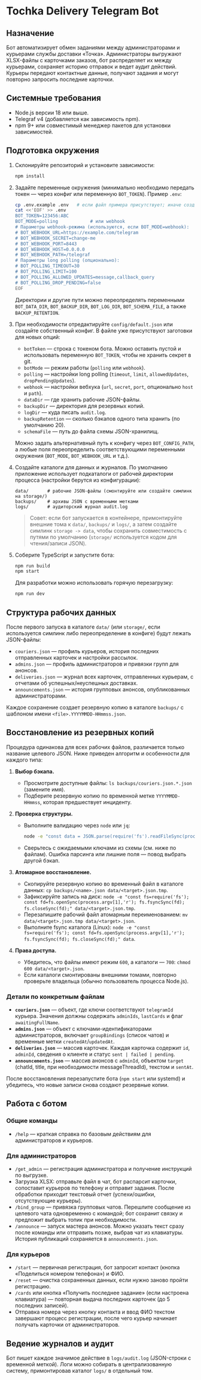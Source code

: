 # Tochka Delivery Telegram Bot

## Назначение
Бот автоматизирует обмен заданиями между администраторами и курьерами службы доставки «Точка». Администраторы выгружают XLSX-файлы с карточками заказов, бот распределяет их между курьерами, сохраняет историю отправок и ведет аудит действий. Курьеры передают контактные данные, получают задания и могут повторно запросить последние карточки.

## Системные требования
- Node.js версии 18 или выше.
- Telegraf v4 (добавляется как зависимость npm).
- npm 9+ или совместимый менеджер пакетов для установки зависимостей.

## Подготовка окружения
1. Склонируйте репозиторий и установите зависимости:
   ```bash
   npm install
   ```
2. Задайте переменные окружения (минимально необходимо передать токен — через конфиг или переменную `BOT_TOKEN`). Пример `.env`:
   ```bash
   cp .env.example .env   # если файл примера присутствует; иначе создайте вручную
   cat <<'EOF' >> .env
   BOT_TOKEN=123456:ABC
   BOT_MODE=polling            # или webhook
   # Параметры webhook-режима (используются, если BOT_MODE=webhook):
   # BOT_WEBHOOK_URL=https://example.com/telegram
   # BOT_WEBHOOK_SECRET=change-me
   # BOT_WEBHOOK_PORT=8443
   # BOT_WEBHOOK_HOST=0.0.0.0
   # BOT_WEBHOOK_PATH=/telegraf
   # Параметры long polling (опционально):
   # BOT_POLLING_TIMEOUT=30
   # BOT_POLLING_LIMIT=100
   # BOT_POLLING_ALLOWED_UPDATES=message,callback_query
   # BOT_POLLING_DROP_PENDING=false
   EOF
   ```
   Директории и другие пути можно переопределять переменными `BOT_DATA_DIR`, `BOT_BACKUP_DIR`, `BOT_LOG_DIR`, `BOT_SCHEMA_FILE`, а также `BACKUP_RETENTION`.
3. При необходимости отредактируйте `config/default.json` или создайте собственный конфиг. В файле уже присутствуют заготовки для новых опций:
   - `botToken` — строка с токеном бота. Можно оставить пустой и использовать переменную `BOT_TOKEN`, чтобы не хранить секрет в git.
   - `botMode` — режим работы (`polling` или `webhook`).
   - `polling` — настройки long polling (`timeout`, `limit`, `allowedUpdates`, `dropPendingUpdates`).
   - `webhook` — настройки вебхука (`url`, `secret`, `port`, опционально `host` и `path`).
   - `dataDir` — где хранить рабочие JSON-файлы.
   - `backupDir` — директория для резервных копий.
   - `logDir` — куда писать `audit.log`.
   - `backupRetention` — сколько бэкапов одного типа хранить (по умолчанию 20).
   - `schemaFile` — путь до файла схемы JSON-хранилищ.

   Можно задать альтернативный путь к конфигу через `BOT_CONFIG_PATH`, а любые поля переопределить соответствующими переменными окружения (`BOT_MODE`, `BOT_WEBHOOK_URL` и т.д.).

4. Создайте каталоги для данных и журналов. По умолчанию приложение использует подкаталоги от рабочей директории процесса
   (настройки берутся из конфигурации):
   ```text
   data/       # рабочие JSON-файлы (смонтируйте или создайте симлинк на storage/)
   backups/    # архивы JSON с временными метками
   logs/       # аудиторский журнал audit.log
   ```
   > Совет: если бот запускается в контейнере, примонтируйте внешние тома к `data/`, `backups/` и `logs/`, а затем создайте симлинк `storage -> data`, чтобы сохранить совместимость с путями по умолчанию (`storage/` используется кодом для чтения/записи JSON).
5. Соберите TypeScript и запустите бота:
   ```bash
   npm run build
   npm start
   ```
   Для разработки можно использовать горячую перезагрузку:
   ```bash
   npm run dev
   ```

## Структура рабочих данных
После первого запуска в каталоге `data/` (или `storage/`, если используется симлинк либо переопределение в конфиге) будут лежать JSON-файлы:
- `couriers.json` — профиль курьеров, история последних отправленных карточек и настройки рассылок.
- `admins.json` — профиль администраторов и привязки групп для анонсов.
- `deliveries.json` — журнал всех карточек, отправленных курьерам, с отчетами об успешных/неуспешных доставках.
- `announcements.json` — история групповых анонсов, опубликованных администраторами.

Каждое сохранение создает резервную копию в каталоге `backups/` с шаблоном имени `<file>.YYYYMMDD-HHmmss.json`.

## Восстановление из резервных копий
Процедура одинакова для всех рабочих файлов, различается только название целевого JSON. Ниже приведен алгоритм и особенности для каждого типа:

1. **Выбор бэкапа.**
   - Просмотрите доступные файлы: `ls backups/couriers.json.*.json` (замените имя).
   - Подберите резервную копию по временной метке `YYYYMMDD-HHmmss`, которая предшествует инциденту.

2. **Проверка структуры.**
   - Выполните валидацию через `node` или `jq`:
     ```bash
     node -e "const data = JSON.parse(require('fs').readFileSync(process.argv[1], 'utf8')); console.log(Array.isArray(data) ? 'array' : typeof data);" backups/<name>.json
     ```
   - Сверьтесь с ожидаемыми ключами из схемы (см. ниже по файлам). Ошибка парсинга или лишние поля — повод выбрать другой бэкап.

3. **Атомарное восстановление.**
   - Скопируйте резервную копию во временный файл в каталоге данных: `cp backups/<name>.json data/<target>.json.tmp`.
   - Зафиксируйте запись на диск: `node -e "const fs=require('fs'); const fd=fs.openSync(process.argv[1],'r'); fs.fsyncSync(fd); fs.closeSync(fd);" data/<target>.json.tmp`.
   - Перезапишите рабочий файл атомарным переименованием: `mv data/<target>.json.tmp data/<target>.json`.
   - Выполните fsync каталога (Linux): `node -e "const fs=require('fs'); const fd=fs.openSync(process.argv[1],'r'); fs.fsyncSync(fd); fs.closeSync(fd);" data`.

4. **Права доступа.**
   - Убедитесь, что файлы имеют режим `600`, а каталоги — `700`: `chmod 600 data/<target>.json`.
   - Если каталоги смонтированы внешними томами, повторно проверьте владельца (обычно пользователь процесса Node.js).

### Детали по конкретным файлам
- **`couriers.json`** — объект, где ключи соответствуют `telegramId` курьера. Значения должны содержать `adminIds`, `lastCards` и флаг `awaitingFullName`.
- **`admins.json`** — объект с ключами-идентификаторами администраторов, включает `groupBindings` (список чатов) и временные метки `createdAt`/`updatedAt`.
- **`deliveries.json`** — массив карточек. Каждая карточка содержит `id`, `adminId`, сведения о клиенте и статус `sent | failed | pending`.
- **`announcements.json`** — массив анонсов с `adminId`, объектом `target` (chatId, title, при необходимости messageThreadId), текстом и `sentAt`.

После восстановления перезапустите бота (`npm start` или systemd) и убедитесь, что новые записи снова создают резервные копии.

## Работа с ботом
### Общие команды
- `/help` — краткая справка по базовым действиям для администраторов и курьеров.

### Для администраторов
- `/get_admin` — регистрация администратора и получение инструкций по выгрузке.
- Загрузка XLSX: отправьте файл в чат, бот распарсит карточки, сопоставит курьеров по телефону и отправит задания. После обработки приходит текстовый отчет (успехи/ошибки, отсутствующие курьеры).
- `/bind_group` — привязка групповых чатов. Перешлите сообщение из целевого чата одновременно с командой; бот сохранит связку и предложит выбрать топик при необходимости.
- `/announce` — запуск мастера анонсов. Можно указать текст сразу после команды или отправить позже, выбрав чат из клавиатуры. История публикаций сохраняется в `announcements.json`.

### Для курьеров
- `/start` — первичная регистрация, бот запросит контакт (кнопка «Поделиться номером телефона») и ФИО.
- `/reset` — очистка сохраненных данных, если нужно заново пройти регистрацию.
- `/cards` или кнопка «Получить последнее задание» (если настроена клавиатура) — повторная выдача последних карточек (до 5 последних записей).
- Отправка номера через кнопку контакта и ввод ФИО текстом завершают процесс регистрации, после чего курьер начинает получать карточки от администраторов.

## Ведение журналов и аудит
Бот пишет каждое значимое действие в `logs/audit.log` (JSON-строки с временной меткой). Логи можно собирать в централизованную систему, примонтировав каталог `logs/` в отдельный том.
